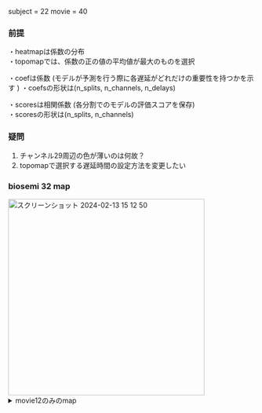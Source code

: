
subject = 22
movie = 40 

### 前提
・heatmapは係数の分布  
・topomapでは、係数の正の値の平均値が最大のものを選択   


・coefは係数 (モデルが予測を行う際に各遅延がどれだけの重要性を持つかを示す ) 
・coefsの形状は(n_splits, n_channels, n_delays)  

・scoresは相関係数 (各分割でのモデルの評価スコアを保存)  
・scoresの形状は(n_splits, n_channels)  


### 疑問
1. チャンネル29周辺の色が薄いのは何故？
2. topomapで選択する遅延時間の設定方法を変更したい

### biosemi 32 map
<img width="400" alt="スクリーンショット 2024-02-13 15 12 50" src="https://github.com/am-da/mTRF/assets/112613519/be1350ab-e58a-4ed4-b02f-c6484823bbee">    





<details><summary>movie12のみのmap</summary>

やはり頭頂部(32) + 右前頭部(28) + 左前頭部(1 & 2 & 3)周辺が赤くなる傾向  

<img width="1000" alt="スクリーンショット 2024-02-25 11 36 24" src="https://github.com/am-da/mTRF/assets/112613519/efff061b-7189-45cb-a1ae-8d2583da1d87">


</details>
